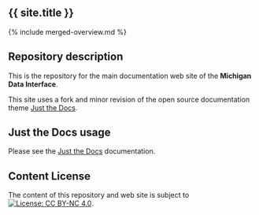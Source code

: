 <!--- README.md is always the 1st page loaded by GitHub Pages on github.io  --->
## {{ site.title }}
{% include merged-overview.md %}

<div style="display: {% if site %} none {% else %} block {% endif %};">
  
## Repository description

This is the repository for the main documentation web site of the **Michigan Data Interface**.

This site uses a fork and minor revision of the open source documentation 
theme [Just the Docs](https://pmarsceill.github.io/just-the-docs/).

## Just the Docs usage

Please see the 
[Just the Docs](https://pmarsceill.github.io/just-the-docs/) 
documentation.

## Content License

The content of this repository and web site is subject to
[![License: CC BY-NC 4.0](https://img.shields.io/badge/License-CC%20BY--NC%204.0-lightgrey.svg)](https://creativecommons.org/licenses/by-nc/4.0/).

</div>

